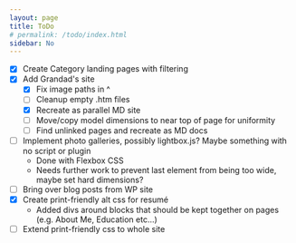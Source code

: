 ```yaml
---
layout: page
title: ToDo
# permalink: /todo/index.html
sidebar: No
---
```

* [x] Create Category landing pages with filtering
* [x] Add Grandad's site
  * [x] Fix image paths in ^
  * [ ] Cleanup empty .htm files
  * [x] Recreate as parallel MD site
  * [ ] Move/copy model dimensions to near top of page for uniformity
  * [ ] Find unlinked pages and recreate as MD docs
* [ ] Implement photo galleries, possibly lightbox.js? Maybe something with no script or plugin
  * Done with Flexbox CSS
  * Needs further work to prevent last element from being too wide, maybe set hard dimensions?
* [ ] Bring over blog posts from WP site
* [x] Create print-friendly alt css for resumé
  * Added divs around blocks that should be kept together on pages (e.g. About Me, Education etc...)
* [ ] Extend print-friendly css to whole site